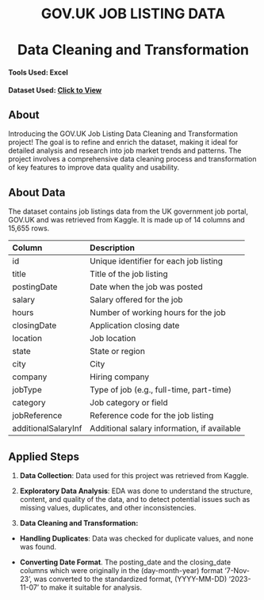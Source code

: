 <div align='center'> <h1>  GOV.UK JOB LISTING DATA </div>
<div align='center'> <h1> Data Cleaning and Transformation </div>

#### Tools Used: Excel

**Dataset Used: [Click to View](https://www.kaggle.com/datasets/mohammedderouiche/gov-uk-job-listing-data)**

  ## About

  Introducing the GOV.UK Job Listing Data Cleaning and Transformation project! The goal is to refine and enrich the dataset, making it ideal for detailed analysis and research into job market trends and patterns. The project involves a comprehensive data cleaning process and transformation of key features to improve data quality and usability. 

## About Data

The dataset contains job listings data from the UK government job portal, GOV.UK and was retrieved from Kaggle. It is made up of 14 columns and 15,655 rows.

| Column               | Description                                           | 
| :------------------- | :---------------------------------------------------- |
| id                   | Unique identifier for each job listing                |
| title                | Title of the job listing                              |
| postingDate          | Date when the job was posted                          |
| salary               | Salary offered for the job                            |
| hours                | Number of working hours for the job                   |
| closingDate          | Application closing date                              |
| location             | Job location                                          |
| state                | State or region                                       |
| city                 | City                                                  |           
| company              | Hiring company                                        |
| jobType              | Type of job (e.g., full-time, part-time)              |
| category             | Job category or field                                 |
| jobReference         | Reference code for the job listing                    |
| additionalSalaryInf  | Additional salary information, if available           |

## Applied Steps

1)	**Data Collection**: Data used for this project was retrieved from Kaggle. 

2)	**Exploratory Data Analysis**: EDA was done to understand the structure, content, and quality of the data, and to detect potential issues such as missing values, duplicates, and other inconsistencies.

3)	**Data Cleaning and Transformation:** 

- **Handling Duplicates**: Data was checked for duplicate values, and none was found.

- **Converting Date Format**. The posting_date and the closing_date columns which were originally in the (day-month-year) format ‘7-Nov-23’, was converted to the standardized format, (YYYY-MM-DD) ‘2023-11-07’ to make it suitable for analysis.






